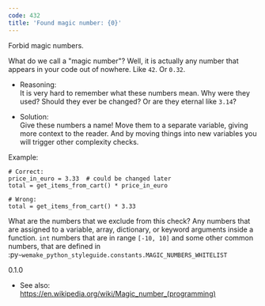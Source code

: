 ```yaml
---
code: 432
title: 'Found magic number: {0}'
---
```


Forbid magic numbers.

What do we call a "magic number"? Well, it is actually any number that
appears in your code out of nowhere. Like `42`. Or `0.32`.

  - Reasoning:  
    It is very hard to remember what these numbers mean. Why were they
    used? Should they ever be changed? Or are they eternal like `3.14`?

  - Solution:  
    Give these numbers a name\! Move them to a separate variable, giving
    more context to the reader. And by moving things into new variables
    you will trigger other complexity checks.

Example:

    # Correct:
    price_in_euro = 3.33  # could be changed later
    total = get_items_from_cart() * price_in_euro
    
    # Wrong:
    total = get_items_from_cart() * 3.33

What are the numbers that we exclude from this check? Any numbers that
are assigned to a variable, array, dictionary, or keyword arguments
inside a function. `int` numbers that are in range `[-10, 10]` and some
other common numbers, that are defined in
:py`~wemake_python_styleguide.constants.MAGIC_NUMBERS_WHITELIST`

<div class="versionadded">

0.1.0

</div>

  - See also:  
    <https://en.wikipedia.org/wiki/Magic_number_(programming)>